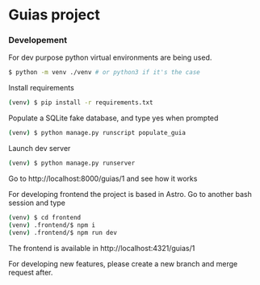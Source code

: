 # Guias project

### Developement
For dev purpose python virtual environments are being used.
```bash
$ python -m venv ./venv # or python3 if it's the case
```
Install requirements
```bash
(venv) $ pip install -r requirements.txt
```
Populate a SQLite fake database, and type yes when prompted
```bash
(venv) $ python manage.py runscript populate_guia
```
Launch dev server
```bash
(venv) $ python manage.py runserver
```
Go to http://localhost:8000/guias/1 and see how it works

For developing frontend the project is based in Astro. 
Go to another bash session and type
```bash
(venv) $ cd frontend
(venv) .frontend/$ npm i
(venv) .frontend/$ npm run dev
```
The frontend is available in http://localhost:4321/guias/1

For developing new features, please create a new branch and merge request after.